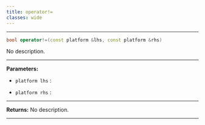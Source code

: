 ```yaml
---
title: operator!=
classes: wide
---
```



---

```cpp
bool operator!=(const platform &lhs, const platform &rhs)
```


No description.


---
**Parameters:**

 - `platform lhs`
: 

 - `platform rhs`
: 


---
**Returns:** No description.

---
